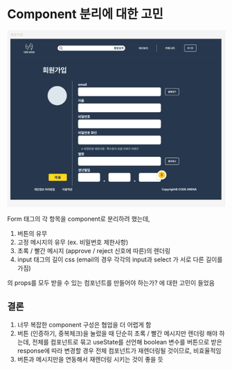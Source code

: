 # Component 분리에 대한 고민

![img](./assets/0716signup.PNG)

Form 태그의 각 항목을 component로 분리하려 했는데,

1. 버튼의 유무
2. 고정 메시지의 유무 (ex. 비밀번호 제한사항)
3. 초록 / 빨간 메시지 (approve / reject 신호에 따른)의 렌더링
4. input 태그의 길이 css (email의 경우 각각의 input과 select 가 서로 다른 길이를 가짐)

의 props를 모두 받을 수 있는 컴포넌트를 만들어야 하는가? 에 대한 고민이 들었음

## 결론

1. 너무 복잡한 component 구성은 협업을 더 어렵게 함
2. 버튼 (인증하기, 중복체크)을 눌렀을 때 단순히 초록 / 빨간 메시지만 렌더링 해야 하는데, 전체를 컴포넌트로 묶고 useState를 선언해 boolean 변수를 버튼으로 받은 response에 따라 변경할 경우 전체 컴포넌트가 재렌더링될 것이므로, 비효율적임
3. 버튼과 메시지만을 연동해서 재렌더링 시키는 것이 좋을 듯
